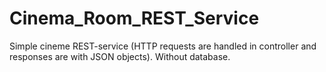 # Cinema_Room_REST_Service
Simple cineme REST-service (HTTP requests are handled in controller and responses are with JSON objects). Without database.
